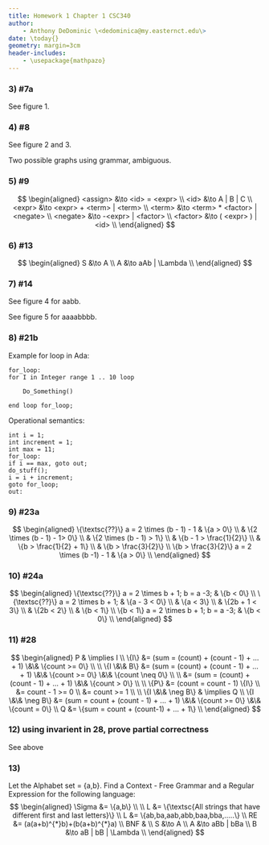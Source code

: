 ```yaml
---
title: Homework 1 Chapter 1 CSC340
author:
    - Anthony DeDominic \<dedominica@my.easternct.edu\>
date: \today{}
geometry: margin=3cm
header-includes:
	- \usepackage{mathpazo}
---
```


### 3) \#7a

See figure 1.

### 4) \#8

See figure 2 and 3.

Two possible graphs using grammar, ambiguous.

### 5) \#9

$$
\begin{aligned}
<assign> &\to <id> = <expr> \\
    <id> &\to A | B | C \\
  <expr> &\to <expr> + <term> | <term> \\
  <term> &\to <term> * <factor> | <negate> \\
<negate> &\to -<expr> | <factor> \\
<factor> &\to ( <expr> ) | <id> \\
\end{aligned}
$$

### 6) \#13

$$
\begin{aligned}
	S &\to A \\
	A &\to aAb | \Lambda \\
\end{aligned}
$$

### 7) \#14

See figure 4 for aabb.

See figure 5 for aaaabbbb.

### 8) \#21b

Example for loop in Ada:

	for_loop:
	for I in Integer range 1 .. 10 loop

		Do_Something()

	end loop for_loop;
 
Operational semantics:
 
	int i = 1;
	int increment = 1;
	int max = 11;
	for_loop:
	if i == max, goto out;
	do_stuff();
	i = i + increment;
	goto for_loop;
	out: 

### 9) \#23a

$$
\begin{aligned}
  \{\textsc{??}\} a = 2 \times (b - 1) - 1 & \{a > 0\} \\
                                           & \{2 \times (b - 1) - 1> 0\} \\
                                           & \{2 \times (b - 1) > 1\} \\
                                           & \{b - 1 > \frac{1}{2}\} \\
                                           & \{b > \frac{1}{2} + 1\} \\
                                           & \{b > \frac{3}{2}\} \\
  \{b > \frac{3}{2}\} a = 2 \times (b -1) - 1 & \{a > 0\} \\
\end{aligned}
$$

### 10) \#24a

$$
\begin{aligned}
	\{\textsc{??}\} a = 2 \times b + 1; b = a -3; & \{b < 0\} \\
	\{\textsc{??}\} a = 2 \times b + 1;           & \{a - 3 < 0\} \\ 
	                                              & \{a < 3\} \\
	                                              & \{2b + 1 < 3\} \\
	                                              & \{2b < 2\} \\
	                                              & \{b < 1\} \\
	      \{b < 1\} a = 2 \times b + 1; b = a -3; & \{b < 0\} \\
\end{aligned}
$$

### 11) \#28

$$
\begin{aligned}
 	            P & \implies I \\
	        \{I\} &= (sum = (count) + (count - 1) + ... + 1) \&\& \{count >= 0\} \\
\\
	 \{I \&\& B\} &= (sum = (count) + (count - 1) + ... + 1) \&\& \{count >= 0\} \&\& \{count \neq 0\} \\
\\
	              &= (sum = (count) + (count - 1) + ... + 1) \&\& \{count > 0\} \\
\\
            \{P\} &= (count = count - 1) \{I\} \\
		          &= count - 1 >= 0 \\
                  &= count >= 1 \\
\\
\{I \&\& \neg B\} & \implies Q \\
\{I \&\& \neg B\} &= (sum = count + (count - 1) + ... + 1) \&\& \{count >= 0\} \&\& \{count = 0\} \\
		        Q &= \{sum = count + (count-1) + ... + 1\} \\
\end{aligned}
$$

### 12) using invarient in 28, prove partial correctness

See above

### 13)

Let the Alphabet set = {a,b}. Find a Context - Free Grammar and a Regular Expression for the following language:
$$
\begin{aligned}
  \Sigma &= \{a,b\} \\
  \\
  L   &= \{\textsc{All strings that have different first and last letters}\} \\
  L   &= \{ab,ba,aab,abb,baa,bba,.....\} \\
  RE  &= (a(a+b)^{*}b)+(b(a+b)^{*}a) \\
  BNF & \\
    S &\to A \\
    A &\to aBb | bBa \\
	B &\to aB | bB | \Lambda \\
\end{aligned}
$$
